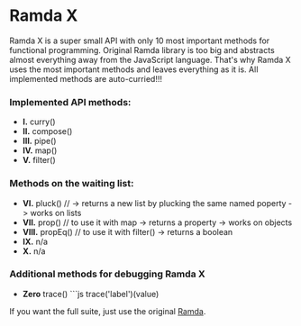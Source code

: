 # Ramda X

Ramda X is a super small API with only 10 most important methods for functional programming. Original Ramda library is too big and abstracts almost everything away from the JavaScript language. That's why Ramda X uses the most important methods and leaves everything as it is. All implemented methods are auto-curried!!!


### Implemented API methods:

- **I.** curry()
- **II.** compose()
- **III.** pipe()
- **IV.** map()
- **V.** filter()

### Methods on the waiting list:

- **VI.** pluck() // -> returns a new list by plucking the same named poperty -> works on lists
- **VII.** prop() // to use it with map -> returns a property -> works on objects
- **VIII.** propEq() // to use it with filter() -> returns a boolean
- **IX.** n/a
- **X.** n/a

### Additional methods for debugging Ramda X

- **Zero** trace() ```js trace('label')(value)

If you want the full suite, just use the original [Ramda](https://ramdajs.com). 





